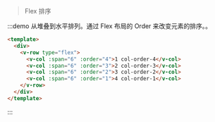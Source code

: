 > Flex 排序

:::demo 从堆叠到水平排列。通过 Flex 布局的 Order 来改变元素的排序。。

```html
<template>
  <div>
    <v-row type="flex">
      <v-col :span="6" :order="4">1 col-order-4</v-col>
      <v-col :span="6" :order="3">2 col-order-3</v-col>
      <v-col :span="6" :order="2">3 col-order-2</v-col>
      <v-col :span="6" :order="1">4 col-order-1</v-col>
    </v-row>
  </div>
</template>
```
:::
